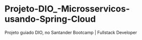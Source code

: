 # Projeto-DIO_-Microsservicos-usando-Spring-Cloud
Projeto guiado DIO, no Santander Bootcamp | Fullstack Developer
